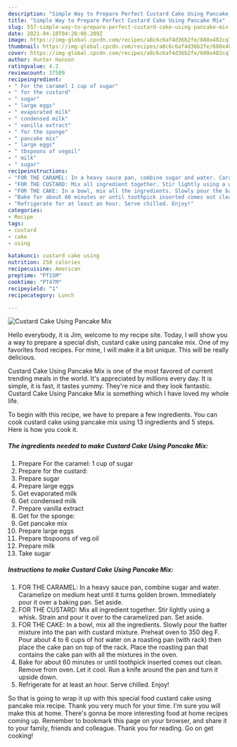 ```yaml
---
description: "Simple Way to Prepare Perfect Custard Cake Using Pancake Mix"
title: "Simple Way to Prepare Perfect Custard Cake Using Pancake Mix"
slug: 557-simple-way-to-prepare-perfect-custard-cake-using-pancake-mix
date: 2021-04-10T04:20:08.209Z
image: https://img-global.cpcdn.com/recipes/a8c6c6af4d36b2fe/680x482cq70/custard-cake-using-pancake-mix-recipe-main-photo.jpg
thumbnail: https://img-global.cpcdn.com/recipes/a8c6c6af4d36b2fe/680x482cq70/custard-cake-using-pancake-mix-recipe-main-photo.jpg
cover: https://img-global.cpcdn.com/recipes/a8c6c6af4d36b2fe/680x482cq70/custard-cake-using-pancake-mix-recipe-main-photo.jpg
author: Hunter Hanson
ratingvalue: 4.2
reviewcount: 37509
recipeingredient:
- " For the caramel 1 cup of sugar"
- " for the custard"
- " sugar"
- " large eggs"
- " evaporated milk"
- " condensed milk"
- " vanilla extract"
- " for the sponge"
- " pancake mix"
- " large eggs"
- " tbspoons of vegoil"
- " milk"
- " sugar"
recipeinstructions:
- "FOR THE CARAMEL: In a heavy sauce pan, combine sugar and water. Caramelize on medium heat until it turns golden brown. Immediately pour it over a baking pan. Set aside."
- "FOR THE CUSTARD: Mix all ingredient together. Stir lightly using a whisk. Strain and pour it over to the caramelized pan. Set aside."
- "FOR THE CAKE: In a bowl, mix all the ingredients. Slowly pour the batter mixture into the pan with custard mixture. Preheat oven to 350 deg F. Pour about 4 to 6 cups of hot water on a roasting pan (with rack) then place the cake pan on top of the rack. Place the roasting pan that contains the cake pan with all the mixtures in the oven."
- "Bake for about 60 minutes or until toothpick inserted comes out clean. Remove from oven. Let it cool. Run a knife around the pan and turn it upside down."
- "Refrigerate for at least an hour. Serve chilled. Enjoy!"
categories:
- Recipe
tags:
- custard
- cake
- using

katakunci: custard cake using 
nutrition: 258 calories
recipecuisine: American
preptime: "PT15M"
cooktime: "PT47M"
recipeyield: "1"
recipecategory: Lunch

---
```



![Custard Cake Using Pancake Mix](https://img-global.cpcdn.com/recipes/a8c6c6af4d36b2fe/680x482cq70/custard-cake-using-pancake-mix-recipe-main-photo.jpg)

Hello everybody, it is Jim, welcome to my recipe site. Today, I will show you a way to prepare a special dish, custard cake using pancake mix. One of my favorites food recipes. For mine, I will make it a bit unique. This will be really delicious.



Custard Cake Using Pancake Mix is one of the most favored of current trending meals in the world. It's appreciated by millions every day. It is simple, it is fast, it tastes yummy. They're nice and they look fantastic. Custard Cake Using Pancake Mix is something which I have loved my whole life.


To begin with this recipe, we have to prepare a few ingredients. You can cook custard cake using pancake mix using 13 ingredients and 5 steps. Here is how you cook it.

<!--inarticleads1-->

##### The ingredients needed to make Custard Cake Using Pancake Mix:

1. Prepare  For the caramel: 1 cup of sugar
1. Prepare  for the custard:
1. Prepare  sugar
1. Prepare  large eggs
1. Get  evaporated milk
1. Get  condensed milk
1. Prepare  vanilla extract
1. Get  for the sponge:
1. Get  pancake mix
1. Prepare  large eggs
1. Prepare  tbspoons of veg.oil
1. Prepare  milk
1. Take  sugar




<!--inarticleads2-->

##### Instructions to make Custard Cake Using Pancake Mix:

1. FOR THE CARAMEL: In a heavy sauce pan, combine sugar and water. Caramelize on medium heat until it turns golden brown. Immediately pour it over a baking pan. Set aside.
1. FOR THE CUSTARD: Mix all ingredient together. Stir lightly using a whisk. Strain and pour it over to the caramelized pan. Set aside.
1. FOR THE CAKE: In a bowl, mix all the ingredients. Slowly pour the batter mixture into the pan with custard mixture. Preheat oven to 350 deg F. Pour about 4 to 6 cups of hot water on a roasting pan (with rack) then place the cake pan on top of the rack. Place the roasting pan that contains the cake pan with all the mixtures in the oven.
1. Bake for about 60 minutes or until toothpick inserted comes out clean. Remove from oven. Let it cool. Run a knife around the pan and turn it upside down.
1. Refrigerate for at least an hour. Serve chilled. Enjoy!




So that is going to wrap it up with this special food custard cake using pancake mix recipe. Thank you very much for your time. I'm sure you will make this at home. There's gonna be more interesting food at home recipes coming up. Remember to bookmark this page on your browser, and share it to your family, friends and colleague. Thank you for reading. Go on get cooking!
